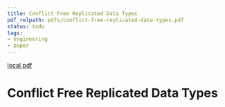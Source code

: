 ```yaml
---
title: Conflict Free Replicated Data Types
pdf_relpath: pdfs/conflict-free-replicated-data-types.pdf
status: todo
tags:
- engineering
- paper
---
```


[local pdf](../../../pdfs/conflict-free-replicated-data-types.pdf)

# Conflict Free Replicated Data Types
